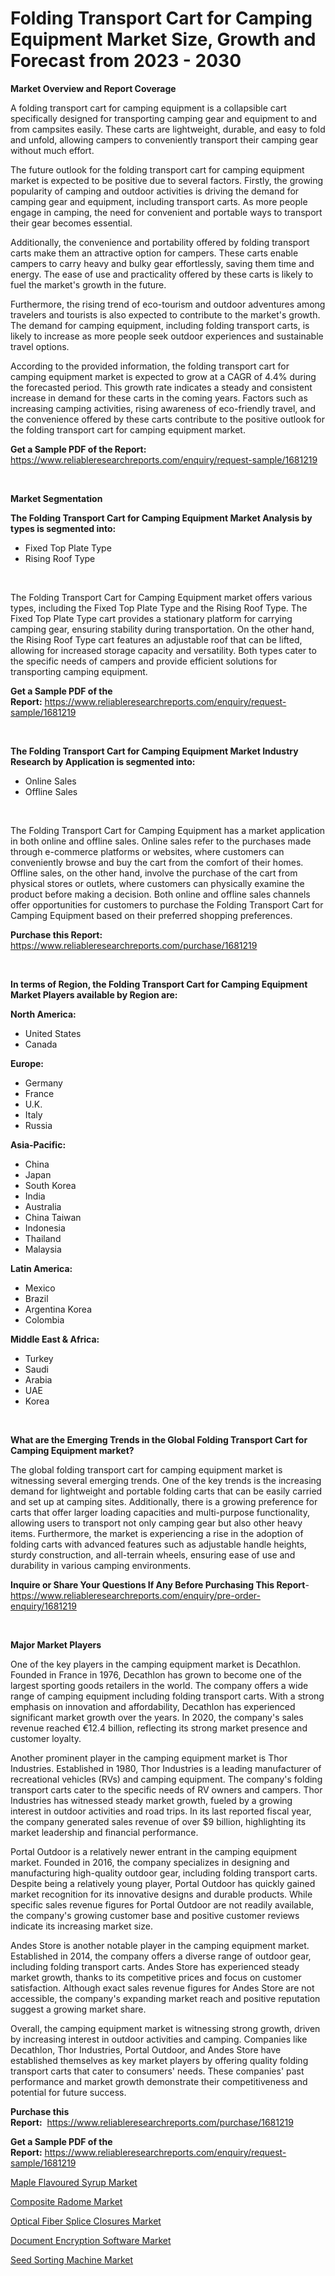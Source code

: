 <p><h1>Folding Transport Cart for Camping Equipment Market Size, Growth and Forecast from 2023 - 2030</h1></p><p><strong>Market Overview and Report Coverage</strong></p>
<p><p>A folding transport cart for camping equipment is a collapsible cart specifically designed for transporting camping gear and equipment to and from campsites easily. These carts are lightweight, durable, and easy to fold and unfold, allowing campers to conveniently transport their camping gear without much effort.</p><p>The future outlook for the folding transport cart for camping equipment market is expected to be positive due to several factors. Firstly, the growing popularity of camping and outdoor activities is driving the demand for camping gear and equipment, including transport carts. As more people engage in camping, the need for convenient and portable ways to transport their gear becomes essential.</p><p>Additionally, the convenience and portability offered by folding transport carts make them an attractive option for campers. These carts enable campers to carry heavy and bulky gear effortlessly, saving them time and energy. The ease of use and practicality offered by these carts is likely to fuel the market's growth in the future.</p><p>Furthermore, the rising trend of eco-tourism and outdoor adventures among travelers and tourists is also expected to contribute to the market's growth. The demand for camping equipment, including folding transport carts, is likely to increase as more people seek outdoor experiences and sustainable travel options.</p><p>According to the provided information, the folding transport cart for camping equipment market is expected to grow at a CAGR of 4.4% during the forecasted period. This growth rate indicates a steady and consistent increase in demand for these carts in the coming years. Factors such as increasing camping activities, rising awareness of eco-friendly travel, and the convenience offered by these carts contribute to the positive outlook for the folding transport cart for camping equipment market.</p></p>
<p><strong>Get a Sample PDF of the Report:</strong> <a href="https://www.reliableresearchreports.com/enquiry/request-sample/1681219">https://www.reliableresearchreports.com/enquiry/request-sample/1681219</a></p>
<p>&nbsp;</p>
<p><strong>Market Segmentation</strong></p>
<p><strong>The Folding Transport Cart for Camping Equipment Market Analysis by types is segmented into:</strong></p>
<p><ul><li>Fixed Top Plate Type</li><li>Rising Roof Type</li></ul></p>
<p>&nbsp;</p>
<p><p>The Folding Transport Cart for Camping Equipment market offers various types, including the Fixed Top Plate Type and the Rising Roof Type. The Fixed Top Plate Type cart provides a stationary platform for carrying camping gear, ensuring stability during transportation. On the other hand, the Rising Roof Type cart features an adjustable roof that can be lifted, allowing for increased storage capacity and versatility. Both types cater to the specific needs of campers and provide efficient solutions for transporting camping equipment.</p></p>
<p><strong>Get a Sample PDF of the Report:</strong>&nbsp;<a href="https://www.reliableresearchreports.com/enquiry/request-sample/1681219">https://www.reliableresearchreports.com/enquiry/request-sample/1681219</a></p>
<p>&nbsp;</p>
<p><strong>The Folding Transport Cart for Camping Equipment Market Industry Research by Application is segmented into:</strong></p>
<p><ul><li>Online Sales</li><li>Offline Sales</li></ul></p>
<p>&nbsp;</p>
<p><p>The Folding Transport Cart for Camping Equipment has a market application in both online and offline sales. Online sales refer to the purchases made through e-commerce platforms or websites, where customers can conveniently browse and buy the cart from the comfort of their homes. Offline sales, on the other hand, involve the purchase of the cart from physical stores or outlets, where customers can physically examine the product before making a decision. Both online and offline sales channels offer opportunities for customers to purchase the Folding Transport Cart for Camping Equipment based on their preferred shopping preferences.</p></p>
<p><strong>Purchase this Report:</strong>&nbsp; <a href="https://www.reliableresearchreports.com/purchase/1681219">https://www.reliableresearchreports.com/purchase/1681219</a></p>
<p>&nbsp;</p>
<p><strong>In terms of Region, the Folding Transport Cart for Camping Equipment Market Players available by Region are:</strong></p>
<p>
    <p> <strong> North America: </strong>
        <ul>
            <li>United States</li>
            <li>Canada</li>
        </ul>
        </p> 
    <p> <strong> Europe: </strong>
        <ul>
            <li>Germany</li>
            <li>France</li>
            <li>U.K.</li>
            <li>Italy</li>
            <li>Russia</li>
        </ul>
        </p> 
    <p> <strong> Asia-Pacific: </strong>
        <ul>
            <li>China</li>
            <li>Japan</li>
            <li>South Korea</li>
            <li>India</li>
            <li>Australia</li>
            <li>China Taiwan</li>
            <li>Indonesia</li>
            <li>Thailand</li>
            <li>Malaysia</li>
        </ul>
        </p> 
    <p> <strong> Latin America: </strong>
        <ul>
            <li>Mexico</li>
            <li>Brazil</li>
            <li>Argentina Korea</li>
            <li>Colombia</li>
        </ul>
        </p> 
    <p> <strong> Middle East & Africa: </strong>
        <ul>
            <li>Turkey</li>
            <li>Saudi</li>
            <li>Arabia</li>
            <li>UAE</li>
            <li>Korea</li>
        </ul>
    </p>
    </p>
<p>&nbsp;</p>
<p><strong>What are the Emerging Trends in the Global Folding Transport Cart for Camping Equipment market?</strong></p>
<p><p>The global folding transport cart for camping equipment market is witnessing several emerging trends. One of the key trends is the increasing demand for lightweight and portable folding carts that can be easily carried and set up at camping sites. Additionally, there is a growing preference for carts that offer larger loading capacities and multi-purpose functionality, allowing users to transport not only camping gear but also other heavy items. Furthermore, the market is experiencing a rise in the adoption of folding carts with advanced features such as adjustable handle heights, sturdy construction, and all-terrain wheels, ensuring ease of use and durability in various camping environments.</p></p>
<p><strong>Inquire or Share Your Questions If Any Before Purchasing This Report</strong>- <a href="https://www.reliableresearchreports.com/enquiry/pre-order-enquiry/1681219">https://www.reliableresearchreports.com/enquiry/pre-order-enquiry/1681219</a></p>
<p>&nbsp;</p>
<p><strong>Major Market Players</strong></p>
<p><p>One of the key players in the camping equipment market is Decathlon. Founded in France in 1976, Decathlon has grown to become one of the largest sporting goods retailers in the world. The company offers a wide range of camping equipment including folding transport carts. With a strong emphasis on innovation and affordability, Decathlon has experienced significant market growth over the years. In 2020, the company's sales revenue reached €12.4 billion, reflecting its strong market presence and customer loyalty.</p><p>Another prominent player in the camping equipment market is Thor Industries. Established in 1980, Thor Industries is a leading manufacturer of recreational vehicles (RVs) and camping equipment. The company's folding transport carts cater to the specific needs of RV owners and campers. Thor Industries has witnessed steady market growth, fueled by a growing interest in outdoor activities and road trips. In its last reported fiscal year, the company generated sales revenue of over $9 billion, highlighting its market leadership and financial performance.</p><p>Portal Outdoor is a relatively newer entrant in the camping equipment market. Founded in 2016, the company specializes in designing and manufacturing high-quality outdoor gear, including folding transport carts. Despite being a relatively young player, Portal Outdoor has quickly gained market recognition for its innovative designs and durable products. While specific sales revenue figures for Portal Outdoor are not readily available, the company's growing customer base and positive customer reviews indicate its increasing market size.</p><p>Andes Store is another notable player in the camping equipment market. Established in 2014, the company offers a diverse range of outdoor gear, including folding transport carts. Andes Store has experienced steady market growth, thanks to its competitive prices and focus on customer satisfaction. Although exact sales revenue figures for Andes Store are not accessible, the company's expanding market reach and positive reputation suggest a growing market share.</p><p>Overall, the camping equipment market is witnessing strong growth, driven by increasing interest in outdoor activities and camping. Companies like Decathlon, Thor Industries, Portal Outdoor, and Andes Store have established themselves as key market players by offering quality folding transport carts that cater to consumers' needs. These companies' past performance and market growth demonstrate their competitiveness and potential for future success.</p></p>
<p><strong>Purchase this Report:</strong>&nbsp;&nbsp;<a href="https://www.reliableresearchreports.com/purchase/1681219">https://www.reliableresearchreports.com/purchase/1681219</a></p>
<p></p>
<p><strong>Get a Sample PDF of the Report:</strong>&nbsp;<a href="https://www.reliableresearchreports.com/enquiry/request-sample/1681219">https://www.reliableresearchreports.com/enquiry/request-sample/1681219</a></p>
<p><p><a href="https://medium.com/@ethelcrooks2023/maple-flavoured-syrup-market-exploring-market-share-market-trends-and-future-growth-f3d3a18c7b68">Maple Flavoured Syrup Market</a></p><p><a href="https://www.linkedin.com/pulse/composite-radome-market-share-amp-new-trends-analysis/">Composite Radome Market</a></p><p><a href="https://www.linkedin.com/pulse/optical-fiber-splice-closures-market-insights-players-forecast/">Optical Fiber Splice Closures Market</a></p><p><a href="https://medium.com/@saigemarvin1946/document-encryption-software-market-size-cagr-trends-2024-2030-3eea81c1de9c">Document Encryption Software Market</a></p><p><a href="https://github.com/rahu1506/Market-Research-Report-List-1/blob/main/seed-sorting-machine-market.md">Seed Sorting Machine Market</a></p></p>